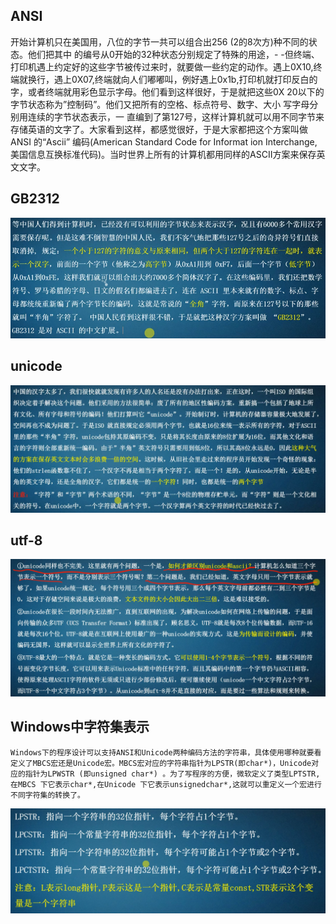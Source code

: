## ANSI

开始计算机只在美国用，八位的字节一共可以组合出256 (2的8次方)种不同的状态。他们把其中 的编号从0开始的32种状态分别规定了特殊的用途，- -但终端、打印机遇上约定好的这些字节被传过来时，就要做一些约定的动作。遇上0X10,终端就换行，遇上0X07,终端就向人们嘟嘟叫，例好遇上0x1b,打印机就打印反白的字，或者终端就用彩色显示字母。他们看到这样很好，于是就把这些0X 20以下的字节状态称为”控制码”。他们又把所有的空格、标点符号、数字、大小
写字母分别用连续的字节状态表示，一 直编到了第127号，这样计算机就可以用不同字节来存储英语的文字了。大家看到这样，都感觉很好，于是大家都把这个方案叫做ANSI 的“Ascii” 编码(American Standard Code for Informat ion Interchange, 美国信息互换标准代码)。当时世界上所有的计算机都用同样的ASCII方案来保存英文文字。

## GB2312

![image-20230726125508628](https://raw.githubusercontent.com/mowang111/image-hosting/master/img/image-20230726125508628.png)

## unicode

![image-20230726125756835](https://raw.githubusercontent.com/mowang111/image-hosting/master/img/image-20230726125756835.png)

## utf-8

![image-20230726130240118](https://raw.githubusercontent.com/mowang111/image-hosting/master/img/image-20230726130240118.png)

## Windows中字符集表示

`Windows下的程序设计可以支持ANSI和Unicode两种编码方法的字符串，具体使用哪种就要看定义了MBCS宏还是Unicode宏。MBCS宏对应的字符串指针为LPSTR(即char*)，Unicode对应的指针为LPWSTR (即unsigned char*) 。为了写程序的方便，微软定义了类型LPTSTR,在MBCS 下它表示char*,在Unicode 下它表示unsignedchar*,这就可以重定义一个宏进行不同字符集的转换了。`

![image-20230726133337476](https://raw.githubusercontent.com/mowang111/image-hosting/master/img/image-20230726133337476.png)